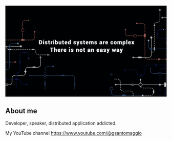 [<img src="/banner.png">]("https://www.youtube.com/@gsantomaggio")


## About me

Developer, speaker, distributed application addicted.

My YouTube channel https://www.youtube.com/@gsantomaggio



<!--
**Gsantomaggio/Gsantomaggio** is a ✨ _special_ ✨ repository because its `README.md` (this file) appears on your GitHub profile.

Here are some ideas to get you started:

- 🔭 I’m currently working on ...
- 🌱 I’m currently learning ...
- 👯 I’m looking to collaborate on ...
- 🤔 I’m looking for help with ...
- 💬 Ask me about ...
- 📫 How to reach me: ...
- 😄 Pronouns: ...
- ⚡ Fun fact: ...
-->
